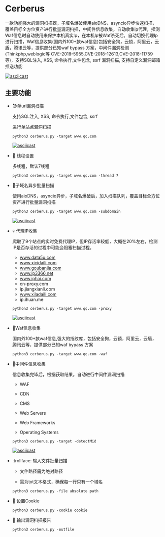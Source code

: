 # Cerberus

一款功能强大的漏洞扫描器，子域名爆破使用aioDNS，asyncio异步快速扫描，覆盖目标全方位资产进行批量漏洞扫描，中间件信息收集，自动收集ip代理，探测Waf信息时自动使用来保护本机真实Ip，在本机Ip被Waf杀死后，自动切换代理Ip进行扫描，Waf信息收集(国内外100+款waf信息)包括安全狗，云锁，阿里云，云盾，腾讯云等，提供部分已知waf bypass 方案，中间件漏洞检测(Thinkphp,weblogic等 CVE-2018-5955,CVE-2018-12613,CVE-2018-11759等)，支持SQL注入, XSS, 命令执行,文件包含, ssrf 漏洞扫描, 支持自定义漏洞邮箱推送功能

[![asciicast](https://asciinema.org/a/289717.svg)](https://asciinema.org/a/289717)


## 主要功能

- :smiling_imp:单url漏洞扫描

  支持SQL注入, XSS, 命令执行,文件包含, ssrf

  进行单站点漏洞扫描

  `python3 cerberus.py -target www.qq.com`
  
  [![asciicast](https://asciinema.org/a/6fOJu4DkVhMGutLeIGmwE7Ppi.svg)](https://asciinema.org/a/6fOJu4DkVhMGutLeIGmwE7Ppi)
  
- :cherry_blossom: 线程设置

  多线程，默认7线程
  
  `python3 cerberus.py -target www.qq.com -thread 7`


- :imp:子域名异步批量扫描

  使用aioDNS，asyncio异步，子域名爆破后，加入扫描队列，覆盖目标全方位资产进行批量漏洞扫描

  `python3 cerberus.py -target www.qq.com -subdomain`
  
  [![asciicast](https://asciinema.org/a/n8zwz58eOkqH8JNZAi85opa61.svg)](https://asciinema.org/a/n8zwz58eOkqH8JNZAi85opa61)


- :skull: 代理IP收集

  爬取了9个站点的实时免费代理IP，但IP存活率较低，大概在20%左右，检测IP是否存活的过程中可能会阻塞扫描过程。

  - www.data5u.com
  - www.xicidaili.com
  - www.goubanjia.com
  - www.ip3366.net
  - www.iphai.com
  - cn-proxy.com
  - ip.jiangxianli.com
  - www.xiladaili.com
  - ip.ihuan.me

  `python3 cerberus.py -target www.qq.com -proxy`
  
  [![asciicast](https://asciinema.org/a/p4A6ZhN5kCKIzlXZbdApltgNe.svg)](https://asciinema.org/a/p4A6ZhN5kCKIzlXZbdApltgNe)
  
- :japanese_ogre:Waf信息收集

  国内外100+款waf信息,强大的指纹库，包括安全狗，云锁，阿里云，云盾，腾讯云等，提供部分已知waf bypass 方案
  
  `python3 cerberus.py -target www.qq.com -waf`

- :see_no_evil:中间件信息收集

  信息收集完毕后，根据获取结果，自动进行中间件漏洞扫描

  - WAF
  
  - CDN
  
  - CMS
  
  - Web Servers
  
  - Web Frameworks
  
  - Operating Systems
  
  `python3 cerberus.py -target -detectMid`
  
  [![asciicast](https://asciinema.org/a/mQ6qLc98J87Srpf7nGq8MakdP.svg)](https://asciinema.org/a/mQ6qLc98J87Srpf7nGq8MakdP)
  
  
- :trollface: 输入文件批量扫描

  - 文件路径需为绝对路径
  
  - 需为txt文本格式，确保每一行只有一个域名
  
  `python3 cerberus.py -file absolute path`

- :cookie: 设置Cookie
  
  `python3 cerberus.py -cookie cookie`

- :speak_no_evil: 输出漏洞扫描报告

  `python3 cerberus.py -outfile`
  


  
  
  
  
  

